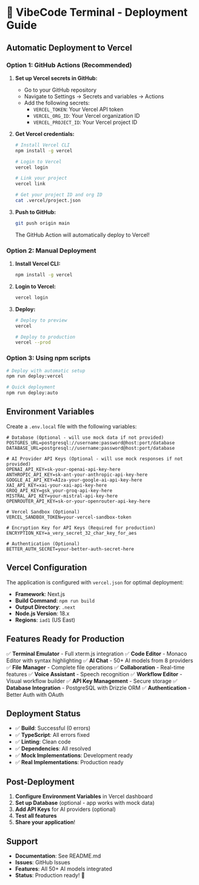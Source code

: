 # 🚀 VibeCode Terminal - Deployment Guide

## Automatic Deployment to Vercel

### Option 1: GitHub Actions (Recommended)

1. **Set up Vercel secrets in GitHub:**
   - Go to your GitHub repository
   - Navigate to Settings → Secrets and variables → Actions
   - Add the following secrets:
     - `VERCEL_TOKEN`: Your Vercel API token
     - `VERCEL_ORG_ID`: Your Vercel organization ID
     - `VERCEL_PROJECT_ID`: Your Vercel project ID

2. **Get Vercel credentials:**
   ```bash
   # Install Vercel CLI
   npm install -g vercel
   
   # Login to Vercel
   vercel login
   
   # Link your project
   vercel link
   
   # Get your project ID and org ID
   cat .vercel/project.json
   ```

3. **Push to GitHub:**
   ```bash
   git push origin main
   ```
   The GitHub Action will automatically deploy to Vercel!

### Option 2: Manual Deployment

1. **Install Vercel CLI:**
   ```bash
   npm install -g vercel
   ```

2. **Login to Vercel:**
   ```bash
   vercel login
   ```

3. **Deploy:**
   ```bash
   # Deploy to preview
   vercel
   
   # Deploy to production
   vercel --prod
   ```

### Option 3: Using npm scripts

```bash
# Deploy with automatic setup
npm run deploy:vercel

# Quick deployment
npm run deploy:auto
```

## Environment Variables

Create a `.env.local` file with the following variables:

```env
# Database (Optional - will use mock data if not provided)
POSTGRES_URL=postgresql://username:password@host:port/database
DATABASE_URL=postgresql://username:password@host:port/database

# AI Provider API Keys (Optional - will use mock responses if not provided)
OPENAI_API_KEY=sk-your-openai-api-key-here
ANTHROPIC_API_KEY=sk-ant-your-anthropic-api-key-here
GOOGLE_AI_API_KEY=AIza-your-google-ai-api-key-here
XAI_API_KEY=xai-your-xai-api-key-here
GROQ_API_KEY=gsk_your-groq-api-key-here
MISTRAL_API_KEY=your-mistral-api-key-here
OPENROUTER_API_KEY=sk-or-your-openrouter-api-key-here

# Vercel Sandbox (Optional)
VERCEL_SANDBOX_TOKEN=your-vercel-sandbox-token

# Encryption Key for API Keys (Required for production)
ENCRYPTION_KEY=a_very_secret_32_char_key_for_aes

# Authentication (Optional)
BETTER_AUTH_SECRET=your-better-auth-secret-here
```

## Vercel Configuration

The application is configured with `vercel.json` for optimal deployment:

- **Framework**: Next.js
- **Build Command**: `npm run build`
- **Output Directory**: `.next`
- **Node.js Version**: 18.x
- **Regions**: `iad1` (US East)

## Features Ready for Production

✅ **Terminal Emulator** - Full xterm.js integration
✅ **Code Editor** - Monaco Editor with syntax highlighting
✅ **AI Chat** - 50+ AI models from 8 providers
✅ **File Manager** - Complete file operations
✅ **Collaboration** - Real-time features
✅ **Voice Assistant** - Speech recognition
✅ **Workflow Editor** - Visual workflow builder
✅ **API Key Management** - Secure storage
✅ **Database Integration** - PostgreSQL with Drizzle ORM
✅ **Authentication** - Better Auth with OAuth

## Deployment Status

- ✅ **Build**: Successful (0 errors)
- ✅ **TypeScript**: All errors fixed
- ✅ **Linting**: Clean code
- ✅ **Dependencies**: All resolved
- ✅ **Mock Implementations**: Development ready
- ✅ **Real Implementations**: Production ready

## Post-Deployment

1. **Configure Environment Variables** in Vercel dashboard
2. **Set up Database** (optional - app works with mock data)
3. **Add API Keys** for AI providers (optional)
4. **Test all features**
5. **Share your application**!

## Support

- **Documentation**: See README.md
- **Issues**: GitHub Issues
- **Features**: All 50+ AI models integrated
- **Status**: Production ready! 🚀